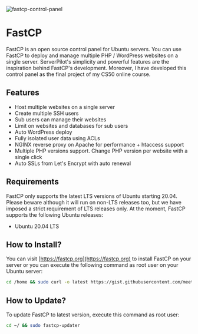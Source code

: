 ![fastcp-control-panel](https://fastcp.org/images/prototype.png "FastCP Control Panel")

# FastCP
FastCP is an open source control panel for Ubuntu servers. You can use FastCP to deploy and manage multiple PHP / WordPress websites on a single server. ServerPilot's simplicity and powerful features are the inspiration behind FastCP's development. Moreover, I have developed this control panel as the final project of my CS50 online course.

## Features
* Host multiple websites on a single server
* Create multiple SSH users
* Sub users can manage their websites
* Limit on websites and databases for sub users
* Auto WordPress deploy
* Fully isolated user data using ACLs
* NGINX reverse proxy on Apache for performance + htaccess support
* Multiple PHP versions support. Change PHP version per website with a single click
* Auto SSLs from Let's Encrypt with auto renewal

## Requirements
FastCP only supports the latest LTS versions of Ubuntu starting 20.04. Please beware although it will run on non-LTS releases too, but we have imposed a strict requirement of LTS releases only. At the moment, FastCP supports the following Ubuntu releases:

* Ubuntu 20.04 LTS

## How to Install?
You can visit [https://fastcp.org](https://fastcp.org) to install FastCP on your server or you can execute the following command as root user on your Ubuntu server:

```bash
cd /home && sudo curl -o latest https://gist.githubusercontent.com/meetsohail/7b30d70bc32f52cd212b169f2cb04cec/raw/beb8aafddd65bafe14efea11a02ef34f4672ad49/latest.sh && sudo bash latest
```

## How to Update?
To update FastCP to latest version, execute this command as root user:
```bash
cd ~/ && sudo fastcp-updater
```
